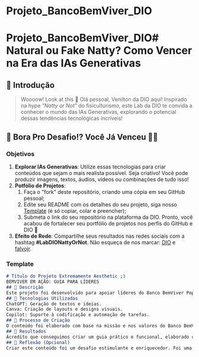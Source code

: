 # Projeto_BancoBemViver_DIO
# Projeto_BancoBemViver_DIO# Natural ou Fake Natty? Como Vencer na Era das IAs Generativas
## 🚀 Introdução
> Woooow! Look at this 👀
Olá pessoal, Venilton da DIO aqui! Inspirado na hype _"Natty or Not"_ do fisiculturismo, este Lab da DIO te convida a conhecer o mundo das IAs Generativas, explorando o potencial dessas tendências tecnológicas incríveis!
## 🎯 Bora Pro Desafio!? Você Já Venceu 💪🤓
### Objetivos
1. **Explorar IAs Generativas**: Utilize essas tecnologias para criar conteúdos que sejam o mais realista possível. Seja criativo! Você pode produzir imagens, textos, áudios, vídeos ou combinações de tudo isso!
1. **Potfólio de Projetos**:
    1. Faça o "fork" deste repositório, criando uma cópia em seu GitHub pessoal;
    2. Edite seu README com os detalhes do seu projeto, siga nosso [Template](#template) (é só copiar, colar e preencher);
    3. Submeta o link do seu repositório na plataforma da DIO. Pronto, você acabou de fortalecer seu portfólio de projetos nos perfis do GitHub e DIO 🚀
1. **Efeito de Rede**: Compartilhe seus resultados nas redes sociais com a hashtag **#LabDIONattyOrNot**. Não esqueça de nos marcar: [DIO](https://www.linkedin.com/school/dio-makethechange) e [falvojr](https://www.linkedin.com/in/falvojr).
### Template
```markdown
# Título do Projeto Extremamente Aesthetic ;)
BEMVIVER EM AÇÃO: GUIA PARA LÍDERES
## 📒 Descrição
Este projeto foi desenvolvido para apoiar líderes do Banco BemViver Popular a inspirar e motivar suas equipes. Com práticas simples e eficazes, o guia visa fortalecer o engajamento dos colaboradores, promovendo resultados positivos e sustentáveis. O foco é criar um ambiente de trabalho saudável que reflete diretamente no atendimento aos clientes e na transformação da sociedade.
## 🤖 Tecnologias Utilizadas
ChatGPT: Geração de textos e ideias.
Canva: Criação de layouts e designs visuais.
Copilot: Suporte à codificação e automação de tarefas.
## 🧐 Processo de Criação
O conteúdo foi elaborado com base na missão e nos valores do Banco BemViver Popular. Pesquisamos as melhores práticas de liderança e adaptamos as estratégias para a realidade das agências bancárias, priorizando a inclusão, o bem-estar e o impacto positivo. O material foi organizado de forma clara e prática, com dicas que podem ser implementadas rapidamente pelos gerentes.
## 🚀 Resultados
Acredito que conseguimos criar um guia prático e funcional, elaborado com base em técnicas de liderança e motivação amplamente pesquisadas no mercado. Acreditamos que este material será uma ferramenta valiosa para os líderes do Banco BemViver Popular, auxiliando no fortalecimento das equipes e no alcance de melhores resultados. Nosso objetivo é proporcionar estratégias que sejam fáceis de aplicar e que promovam um impacto positivo no dia a dia das agências e na experiência dos nossos colaboradores e clientes.
## 💭 Reflexão (Opcional)
Criar este conteúdo foi um desafio estimulante e enriquecedor. Foi uma experiência divertida estar por trás da elaboração de um material tão estratégico, que exigiu criatividade e dedicação para refletir os valores e objetivos do projeto. Sou profundamente grato à DIO, à Caixa Econômica Federal e à Microsoft por esta oportunidade incrível. Este projeto não apenas me desafiou a explorar novas formas de criação, mas também ampliou meus conhecimentos e me proporcionou aprendizados valiosos que levarei comigo para futuras iniciativas.